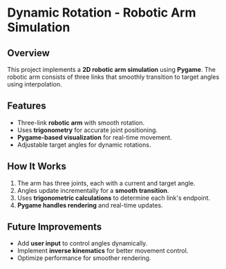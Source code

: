 # **Dynamic Rotation - Robotic Arm Simulation**  

## **Overview**  
This project implements a **2D robotic arm simulation** using **Pygame**. The robotic arm consists of three links that smoothly transition to target angles using interpolation.  

## **Features**  
- Three-link **robotic arm** with smooth rotation.  
- Uses **trigonometry** for accurate joint positioning.  
- **Pygame-based visualization** for real-time movement.  
- Adjustable target angles for dynamic rotations.  

## **How It Works**  
1. The arm has three joints, each with a current and target angle.  
2. Angles update incrementally for a **smooth transition**.  
3. Uses **trigonometric calculations** to determine each link's endpoint.  
4. **Pygame handles rendering** and real-time updates.  

## **Future Improvements**  
- Add **user input** to control angles dynamically.  
- Implement **inverse kinematics** for better movement control.  
- Optimize performance for smoother rendering.  

